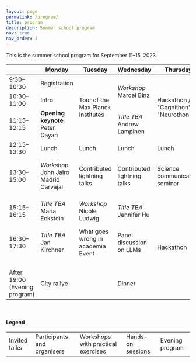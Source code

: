 ```yaml
---
layout: page
permalink: /program/
title: program
description: Summer school program
nav: true
nav_order: 3 
---
```



This is the summer school program for September 11–15, 2023.

<table class="table-responsive">
  <thead>
    <tr>
      <th scope="col"></th>
      <th scope="col">Monday</th>
      <th scope="col">Tuesday</th>
      <th scope="col">Wednesday</th>
      <th scope="col">Thursday</th>
      <th scope="col">Friday</th>
    </tr>
  </thead>
  <tbody>
    <tr>
        <td> 9:30–10:30 </td>
        <td class="table-warning"> Registration </td>
        <td rowspan="3" class="table-warning"> Tour of the Max Planck Institutes </td>
        <td rowspan="2" class="table-danger"> <em> Workshop </em> Marcel Binz </td>
        <td rowspan="3" class="table-info"> Hackathon / "Cognithon" / "Neurothon" </td>
        <td rowspan="2" class="table-info"> Hackathon </td>
    </tr>
    <tr>
        <td> 10:30–11:00 </td>
        <td class="table-warning"> Intro </td>
    </tr>
    <tr>
        <td> 11:15–12:15 </td>
        <td class="table-primary"> <strong>Opening keynote</strong> <br> Peter Dayan </td>
        <td class="table-primary"> <em> Title TBA </em> <br> Andrew Lampinen</td>
        <td class="table-info">5-min pitches</td>
    </tr>
    <tr>
        <td> 12:15–13:30 </td>
        <td> Lunch </td>
        <td> Lunch </td>
        <td> Lunch </td>
        <td> Lunch </td>
        <td> Lunch </td>
    </tr>
    <tr>
        <td> 13:30–15:00 </td>
        <td class="table-danger"> <em> Workshop </em> <br> John Jairo Madrid Carvajal </td>
        <td class="table-warning"> Contributed lightning talks </td>
        <td class="table-warning"> Contributed lightning talks  </td>
        <td class="table-danger"> Science communication seminar </td>
        <td class="table-info"> Feedback and announcing hackathon winners </td>
    </tr>
    <tr>
        <td> 15:15–16:15 </td>
        <td class="table-primary"> <em> Title TBA </em> <br> Maria Eckstein </td>
        <td class="table-danger"> <em> Workshop </em> <br> Nicole Ludwig </td>
        <td class="table-primary"> <em> Title TBA </em> <br> Jennifer Hu </td>
        <td rowspan="4" class="table-info"> Hackathon </td>
        <td class="table-primary"> <strong> Closing keynote</strong> <br> Noah Goodman </td>
    </tr>
    <tr>
        <td> 16:30–17:30 </td>
        <td class="table-primary"> <em> Title TBA </em> <br> Jan Kirchner </td>
        <td class="table-danger"> What goes wrong in academia <br> Event </td>
        <td class="table-danger"> Panel discussion on LLMs </td>
        <td class="table-warning"> End </td>
    </tr>
    <tr>
        <td> &nbsp; </td>
        <td> &nbsp; </td>
        <td> &nbsp; </td>
        <td> &nbsp; </td>
        <td> &nbsp; </td>
    </tr>
    <tr>
        <td> After 19:00 (Evening program) </td>
        <td class="table-success"> City rallye </td>
        <td> &nbsp; </td>
        <td class="table-success"> Dinner </td>
        <td> &nbsp; </td>
    </tr>
  </tbody>
</table>

<br>

#### Legend

<table class="table-responsive">
  <tbody>
    <tr>
        <td class="table-primary">Invited talks</td>
        <td class="table-warning">Participants and organisers</td>
        <td  class="table-danger">Workshops with practical exercises</td>
        <td class="table-info"> Hands-on sessions</td>
        <td class="table-success">Evening program</td>
    </tr>
  </tbody>
</table>
